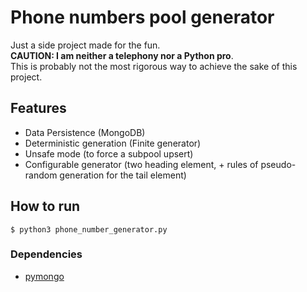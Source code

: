 # Phone numbers pool generator

Just a side project made for the fun.  
**CAUTION: I am neither a telephony nor a Python pro**.  
This is probably not the most rigorous way to achieve the sake of this project.

## Features

- Data Persistence (MongoDB)
- Deterministic generation (Finite generator)
- Unsafe mode (to force a subpool upsert)
- Configurable generator (two heading element, + rules of pseudo-random generation for the tail element)

## How to run

`$ python3 phone_number_generator.py`

### Dependencies

- [pymongo](https://pypi.org/project/pymongo/)
